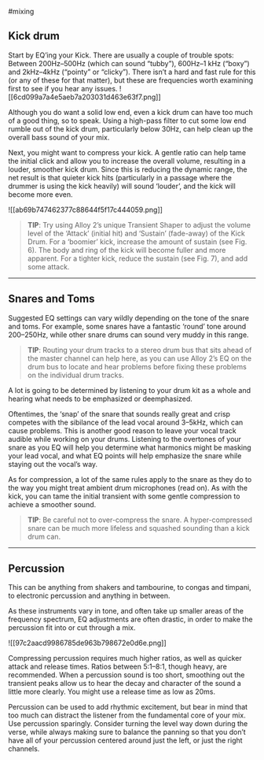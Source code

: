 #mixing 
## Kick drum
Start by EQ’ing your Kick. There are usually a couple of trouble spots: Between 200Hz–500Hz (which can sound “tubby”), 600Hz–1 kHz (“boxy”) and 2kHz–4kHz (“pointy” or “clicky”). There isn’t a hard and fast rule for this (or any of these for that matter), but these are frequencies worth examining first to see if you hear any issues.
![[6cd099a7a4e5aeb7a203031d463e63f7.png]]

Although you do want a solid low end, even a kick drum can have too much of a good thing, so to speak. Using a high-pass filter to cut some low end rumble out of the kick drum, particularly below 30Hz, can help clean up the overall bass sound of your mix.

Next, you might want to compress your kick. A gentle ratio can help tame the initial click and allow you to increase the overall volume, resulting in a louder, smoother kick drum. Since this is reducing the dynamic range, the net result is that quieter kick hits (particularly in a passage where the drummer is using the kick heavily) will sound ‘louder’, and the kick will become more even.

![[ab69b747462377c88644f5f17c444059.png]]

> **TIP**: Try using Alloy 2’s unique Transient Shaper to adjust the volume level of the ‘Attack’ (initial hit) and ‘Sustain’ (fade-away) of the Kick Drum. For a ‘boomier’ kick, increase the amount of sustain (see Fig. 6). The body and ring of the kick will become fuller and more apparent. For a tighter kick, reduce the sustain (see Fig. 7), and add some attack.

---
## Snares and Toms

Suggested EQ settings can vary wildly depending on the tone of the snare and toms. For example, some snares have a fantastic ‘round’ tone around 200–250Hz, while other snare drums can sound very muddy in this range.

> **TIP**: Routing your drum tracks to a stereo drum bus that sits ahead of the master channel can help here, as you can use Alloy 2’s EQ on the drum bus to locate and hear problems before fixing these problems on the individual drum tracks.

A lot is going to be determined by listening to your drum kit as a whole and hearing what needs to be emphasized or deemphasized.

Oftentimes, the ‘snap’ of the snare that sounds really great and crisp competes with the sibilance of the lead vocal around 3–5kHz, which can cause problems. This is another good reason to leave your vocal track audible while working on your drums. Listening to the overtones of your snare as you EQ will help you determine what harmonics might be masking your lead vocal, and what EQ points will help emphasize the snare while staying out the vocal’s way.

As for compression, a lot of the same rules apply to the snare as they do to the way you might treat ambient drum microphones (read on). As with the kick, you can tame the initial transient with some gentle compression to achieve a smoother sound.

> **TIP**: Be careful not to over-compress the snare. A hyper-compressed snare can be much more lifeless and squashed sounding than a kick drum can.

---
## Percussion

This can be anything from shakers and tambourine, to congas and timpani, to electronic percussion and anything in between.

As these instruments vary in tone, and often take up smaller areas of the frequency spectrum, EQ
adjustments are often drastic, in order to make the percussion fit into or cut through a mix.

![[97c2aacd9986785de963b798672e0d6e.png]]

Compressing percussion requires much higher ratios, as well as quicker attack and release times. Ratios between 5:1–8:1, though heavy, are recommended. When a percussion sound is too short, smoothing out the transient peaks allow us to hear the decay and character of the sound a little more clearly. You might use a release time as low as 20ms.

Percussion can be used to add rhythmic excitement, but bear in mind that too much can distract the listener from the fundamental core of your mix. Use percussion sparingly. Consider turning the level way down during the verse, while always making sure to balance the panning so that you don’t have all of your percussion centered around just the left, or just the right channels.